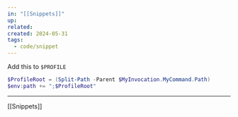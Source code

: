 ```yaml
---
in: "[[Snippets]]"
up: 
related: 
created: 2024-05-31
tags:
  - code/snippet
---
```

Add this to `$PROFILE`

```powershell
$ProfileRoot = (Split-Path -Parent $MyInvocation.MyCommand.Path)
$env:path += ";$ProfileRoot"
```


---
[[Snippets]]